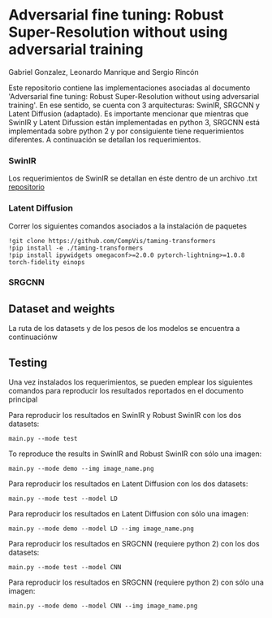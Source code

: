# Adversarial fine tuning: Robust Super-Resolution without using adversarial training

Gabriel Gonzalez, Leonardo Manrique and Sergio Rincón


Este repositorio contiene las implementaciones asociadas al documento 'Adversarial fine tuning: Robust Super-Resolution without using adversarial training'. En ese sentido, se cuenta con 3 arquitecturas: SwinIR, SRGCNN y Latent Diffusion (adaptado). Es importante mencionar que mientras que SwinIR y Latent Difussion están implementadas en python 3, SRGCNN está implementada sobre python 2 y por consiguiente tiene requerimientos diferentes. A continuación se detallan los requerimientos.

### SwinIR
Los requerimientos de SwinIR se detallan en éste dentro de un archivo .txt [repositorio](https://github.com/cszn/KAIR)

### Latent Diffusion
Correr los siguientes comandos asociados a la instalación de paquetes
```
!git clone https://github.com/CompVis/taming-transformers
!pip install -e ./taming-transformers
!pip install ipywidgets omegaconf>=2.0.0 pytorch-lightning>=1.0.8 torch-fidelity einops
```
### SRGCNN


## Dataset and weights
La ruta de los datasets y de los pesos de los modelos se encuentra a continuaciónw

## Testing

Una vez instalados los requerimientos, se pueden emplear los siguientes comandos para reproducir los resultados reportados en el documento principal 

Para reproducir los resultados en SwinIR y Robust SwinIR con los dos datasets:
```
main.py --mode test
```

To reproduce the results in SwinIR and Robust SwinIR con sólo una imagen:
```
main.py --mode demo --img image_name.png
```

Para reproducir los resultados en Latent Diffusion con los dos datasets:
```
main.py --mode test --model LD
```

Para reproducir los resultados en Latent Diffusion con sólo una imagen:
```
main.py --mode demo --model LD --img image_name.png
```

Para reproducir los resultados en SRGCNN (requiere python 2) con los dos datasets:
```
main.py --mode test --model CNN
```

Para reproducir los resultados en SRGCNN (requiere python 2) con sólo una imagen:
```
main.py --mode demo --model CNN --img image_name.png
```

